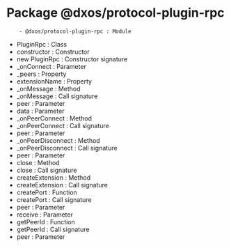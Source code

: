 # Package @dxos/protocol-plugin-rpc

        - @dxos/protocol-plugin-rpc : Module
- PluginRpc : Class
- constructor : Constructor
- new PluginRpc : Constructor signature
- _onConnect : Parameter
- _peers : Property
- extensionName : Property
- _onMessage : Method
- _onMessage : Call signature
- peer : Parameter
- data : Parameter
- _onPeerConnect : Method
- _onPeerConnect : Call signature
- peer : Parameter
- _onPeerDisconnect : Method
- _onPeerDisconnect : Call signature
- peer : Parameter
- close : Method
- close : Call signature
- createExtension : Method
- createExtension : Call signature
- createPort : Function
- createPort : Call signature
- peer : Parameter
- receive : Parameter
- getPeerId : Function
- getPeerId : Call signature
- peer : Parameter
